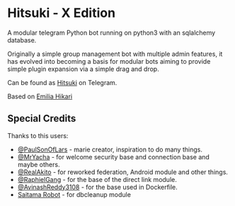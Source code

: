 # Hitsuki - X Edition

A modular telegram Python bot running on python3 with an sqlalchemy database.

Originally a simple group management bot with multiple admin features, it has evolved into becoming 
a basis for modular bots aiming to provide simple plugin expansion via a simple drag and drop.

Can be found as [Hitsuki](https://t.me/LordHitsukiBETA_BOT) on Telegram.

Based on [Emilia Hikari](https://github.com/AyraHikari/EmiliaHikari)

## Special Credits

Thanks to this users:
* [@PaulSonOfLars](https://github.com/PaulSonOfLars) - marie creator, inspiration to do many things.
* [@MrYacha](https://github.com/MrYacha) - for welcome security base and connection base and maybe others.
* [@RealAkito](https://github.com/RealAkito) - for reworked federation, Android module and other things.
* [@RaphielGang](https://github.com/RaphielGang) - for the base of the direct link module.
* [@AvinashReddy3108](https://github.com/AvinashReddy3108) - for the base used in Dockerfile.
* [Saitama Robot](https://github.com/AnimeKaizoku/SaitamaRobot) - for dbcleanup module